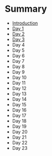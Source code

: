 # Summary

* [Introduction](README.md)
* [Day 1](day-1.md)
* [Day 2](day-2.md)
* [Day 3](day-3.md)
* Day 4
* Day 5
* Day 6
* Day 7
* Day 8
* Day 9
* Day 10
* Day 11
* Day 12
* Day 13
* Day 14
* Day 15
* Day 16
* Day 17
* Day 18
* Day 19
* Day 20
* Day 21
* Day 22
* Day 23

